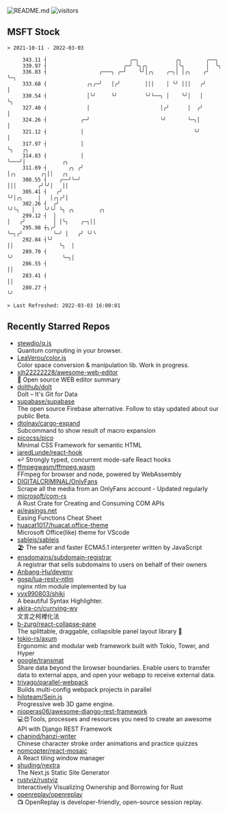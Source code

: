 ![README.md](https://github.com/Gerhut/Gerhut/workflows/README.md/badge.svg)
![visitors](https://visitors.vercel.app/Gerhut/Gerhut?token=8cf69d1f6813d272ef062726b6070c9be4ff72038cfe5a7ded7384a8da65d866)

## MSFT Stock

```
> 2021-10-11 - 2022-03-03

     343.11 ┤                           ╭─╮            ╭╮        ╭──╮                                            
     339.97 ┤                         ╭─╯ ╰╮╭╮         │╰╮       │  ╰╮                                           
     336.83 ┤                 ╭───╮ ╭─╯    ╰╯│╭╮    ╭─╮│ │╭╮    ╭╯   ╰─╮                                         
     333.68 ┤             ╭╮╭─╯   │╭╯        │││    │ ╰╯ │││   ╭╯      │                                         
     330.54 ┤             │╰╯     ╰╯         ╰╯╰──╮ │    ╰╯│   │       ╰╮                                        
     327.40 ┤             │                       │╭╯      │  ╭╯        │                                        
     324.26 ┤           ╭─╯                       ╰╯       ╰─╮│         │                                        
     321.12 ┤           │                                    ╰╯         │                                        
     317.97 ┤           │                                               ╰╮   ╭╮                                  
     314.83 ┤           │                                                ╰───╯│            ╭╮                    
     311.69 ┤       ╭╮ ╭╯                                                     │╭╮        ╭╮││   ╭╮               
     308.55 ┤    ╭──╯╰─╯                                                      │││       ╭╯╰╯│   ││               
     305.41 ┤   ╭╯                                                            ╰╯│╭╮     │   │╭╮╭╯│               
     302.26 ┤  ╭╯                                                               ╰╯╰╮    │   ╰╯╰╯ ╰╮ ╭╮        ╭╮ 
     299.12 ┤  │                                                                   │   ╭╯         │ │╰╮    ╭─╮││ 
     295.98 ┼╮╭╯                                                                   ╰─╮╭╯          ╰─╯ │   ╭╯ ╰╯╰ 
     292.84 ┤╰╯                                                                      ││               ╰╮  │      
     289.70 ┤                                                                        ╰╯                ╰─╮│      
     286.55 ┤                                                                                            ││      
     283.41 ┤                                                                                            ││      
     280.27 ┤                                                                                            ╰╯      

> Last Refreshed: 2022-03-03 16:00:01
```

## Recently Starred Repos

- [stewdio/q.js](https://github.com/stewdio/q.js)  
  Quantum computing in your browser.
- [LeaVerou/color.js](https://github.com/LeaVerou/color.js)  
  Color space conversion & manipulation lib. Work in progress.
- [xjh22222228/awesome-web-editor](https://github.com/xjh22222228/awesome-web-editor)  
  🔨  Open source WEB editor summary
- [dolthub/dolt](https://github.com/dolthub/dolt)  
  Dolt – It's Git for Data
- [supabase/supabase](https://github.com/supabase/supabase)  
  The open source Firebase alternative. Follow to stay updated about our public Beta.
- [dtolnay/cargo-expand](https://github.com/dtolnay/cargo-expand)  
  Subcommand to show result of macro expansion
- [picocss/pico](https://github.com/picocss/pico)  
  Minimal CSS Framework for semantic HTML
- [jaredLunde/react-hook](https://github.com/jaredLunde/react-hook)  
  ↩ Strongly typed, concurrent mode-safe React hooks
- [ffmpegwasm/ffmpeg.wasm](https://github.com/ffmpegwasm/ffmpeg.wasm)  
  FFmpeg for browser and node, powered by WebAssembly
- [DIGITALCRIMINAL/OnlyFans](https://github.com/DIGITALCRIMINAL/OnlyFans)  
  Scrape all the media from an OnlyFans account - Updated regularly
- [microsoft/com-rs](https://github.com/microsoft/com-rs)  
  A Rust Crate for Creating and Consuming COM APIs
- [ai/easings.net](https://github.com/ai/easings.net)  
  Easing Functions Cheat Sheet
- [huacat1017/huacat.office-theme](https://github.com/huacat1017/huacat.office-theme)  
  Microsoft Office(like) theme for VScode
- [sablejs/sablejs](https://github.com/sablejs/sablejs)  
  🏖️ The safer and faster ECMA5.1 interpreter written by JavaScript
- [ensdomains/subdomain-registrar](https://github.com/ensdomains/subdomain-registrar)  
  A registrar that sells subdomains to users on behalf of their owners
- [Anbang-Hu/devenv](https://github.com/Anbang-Hu/devenv)  
- [gosp/lua-resty-ntlm](https://github.com/gosp/lua-resty-ntlm)  
  nginx ntlm module implemented by lua
- [yyx990803/shiki](https://github.com/yyx990803/shiki)  
  A beautiful Syntax Highlighter.
- [akira-cn/currying-wy](https://github.com/akira-cn/currying-wy)  
  文言之柯裡化法
- [b-zurg/react-collapse-pane](https://github.com/b-zurg/react-collapse-pane)  
  The splittable, draggable, collapsible panel layout library 🎉
- [tokio-rs/axum](https://github.com/tokio-rs/axum)  
  Ergonomic and modular web framework built with Tokio, Tower, and Hyper
- [google/transmat](https://github.com/google/transmat)  
  Share data beyond the browser boundaries. Enable users to transfer data to external apps, and open your webapp to receive external data.
- [trivago/parallel-webpack](https://github.com/trivago/parallel-webpack)  
  Builds multi-config webpack projects in parallel
- [hiloteam/Sein.js](https://github.com/hiloteam/Sein.js)  
  Progressive web 3D game engine.
- [nioperas06/awesome-django-rest-framework](https://github.com/nioperas06/awesome-django-rest-framework)  
   💻😍Tools, processes and resources you need to create an awesome API with Django REST Framework
- [chanind/hanzi-writer](https://github.com/chanind/hanzi-writer)  
  Chinese character stroke order animations and practice quizzes
- [nomcopter/react-mosaic](https://github.com/nomcopter/react-mosaic)  
  A React tiling window manager
- [shuding/nextra](https://github.com/shuding/nextra)  
  The Next.js Static Site Generator
- [rustviz/rustviz](https://github.com/rustviz/rustviz)  
  Interactively Visualizing Ownership and Borrowing for Rust
- [openreplay/openreplay](https://github.com/openreplay/openreplay)  
  :tv: OpenReplay is developer-friendly, open-source session replay.

